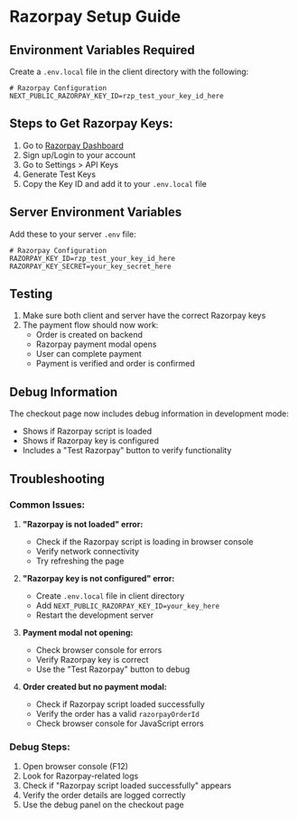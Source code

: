 # Razorpay Setup Guide

## Environment Variables Required

Create a `.env.local` file in the client directory with the following:

```env
# Razorpay Configuration
NEXT_PUBLIC_RAZORPAY_KEY_ID=rzp_test_your_key_id_here
```

## Steps to Get Razorpay Keys:

1. Go to [Razorpay Dashboard](https://dashboard.razorpay.com/)
2. Sign up/Login to your account
3. Go to Settings > API Keys
4. Generate Test Keys
5. Copy the Key ID and add it to your `.env.local` file

## Server Environment Variables

Add these to your server `.env` file:

```env
# Razorpay Configuration
RAZORPAY_KEY_ID=rzp_test_your_key_id_here
RAZORPAY_KEY_SECRET=your_key_secret_here
```

## Testing

1. Make sure both client and server have the correct Razorpay keys
2. The payment flow should now work:
   - Order is created on backend
   - Razorpay payment modal opens
   - User can complete payment
   - Payment is verified and order is confirmed

## Debug Information

The checkout page now includes debug information in development mode:
- Shows if Razorpay script is loaded
- Shows if Razorpay key is configured
- Includes a "Test Razorpay" button to verify functionality

## Troubleshooting

### Common Issues:

1. **"Razorpay is not loaded" error:**
   - Check if the Razorpay script is loading in browser console
   - Verify network connectivity
   - Try refreshing the page

2. **"Razorpay key is not configured" error:**
   - Create `.env.local` file in client directory
   - Add `NEXT_PUBLIC_RAZORPAY_KEY_ID=your_key_here`
   - Restart the development server

3. **Payment modal not opening:**
   - Check browser console for errors
   - Verify Razorpay key is correct
   - Use the "Test Razorpay" button to debug

4. **Order created but no payment modal:**
   - Check if Razorpay script loaded successfully
   - Verify the order has a valid `razorpayOrderId`
   - Check browser console for JavaScript errors

### Debug Steps:

1. Open browser console (F12)
2. Look for Razorpay-related logs
3. Check if "Razorpay script loaded successfully" appears
4. Verify the order details are logged correctly
5. Use the debug panel on the checkout page
